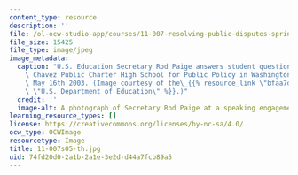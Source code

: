 ```yaml
---
content_type: resource
description: ''
file: /ol-ocw-studio-app/courses/11-007-resolving-public-disputes-spring-2005/74fd20d02a1b2a1e3e2dd44a7fcb89a5_11-007s05-th.jpg
file_size: 15425
file_type: image/jpeg
image_metadata:
  caption: "U.S. Education Secretary Rod Paige answers student questions at the Cesar\
    \ Chavez Public Charter High School for Public Policy in Washington, D.C., on\
    \ May 16th 2003. (Image courtesy of the\_{{% resource_link \"bfaa7df9-7ac3-470e-acde-cd605f4aeeb1\"\
    \ \"U.S. Department of Education\" %}}.)"
  credit: ''
  image-alt: A photograph of Secretary Rod Paige at a speaking engagement.
learning_resource_types: []
license: https://creativecommons.org/licenses/by-nc-sa/4.0/
ocw_type: OCWImage
resourcetype: Image
title: 11-007s05-th.jpg
uid: 74fd20d0-2a1b-2a1e-3e2d-d44a7fcb89a5
---
```

